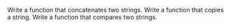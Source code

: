 Write a function that concatenates two strings.
Write a function that copies a string.
Write a function that compares two strings.
